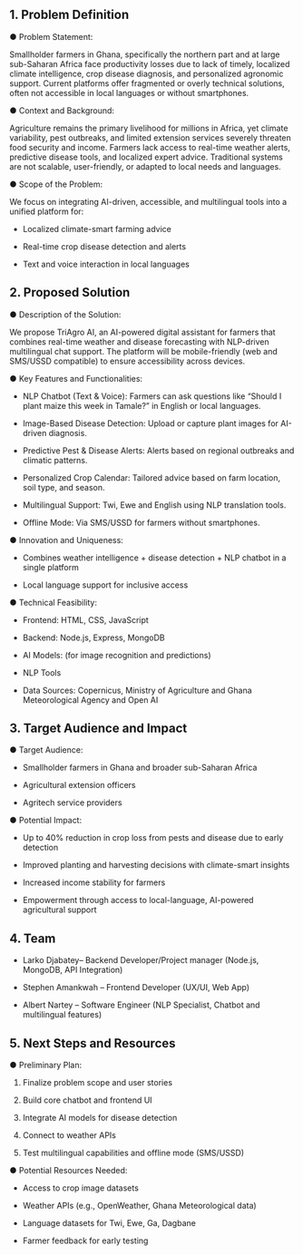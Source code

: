 ## **1\. Problem Definition**

● Problem Statement:

Smallholder farmers in  Ghana, specifically the northern part and at large sub-Saharan Africa face productivity losses due to lack of timely, localized climate intelligence, crop disease diagnosis, and personalized agronomic support. Current platforms offer fragmented or overly technical solutions, often not accessible in local languages or without smartphones.

● Context and Background:

Agriculture remains the primary livelihood for millions in Africa, yet climate variability, pest outbreaks, and limited extension services severely threaten food security and income. Farmers lack access to real-time weather alerts, predictive disease tools, and localized expert advice. Traditional systems are not scalable, user-friendly, or adapted to local needs and languages.

● Scope of the Problem:

We focus on integrating AI-driven, accessible, and multilingual tools into a unified platform for:

* Localized climate-smart farming advice

* Real-time crop disease detection and alerts

* Text and voice interaction in local languages

## **2\. Proposed Solution**

● Description of the Solution:

We propose TriAgro AI, an AI-powered digital assistant for farmers that combines real-time weather and disease forecasting with NLP-driven multilingual chat support. The platform will be mobile-friendly (web and SMS/USSD compatible) to ensure accessibility across devices.

● Key Features and Functionalities:

* NLP Chatbot (Text & Voice): Farmers can ask questions like “Should I plant maize this week in Tamale?” in English or local languages.

* Image-Based Disease Detection: Upload or capture plant images for AI-driven diagnosis.

* Predictive Pest & Disease Alerts: Alerts based on regional outbreaks and climatic patterns.

* Personalized Crop Calendar: Tailored advice based on farm location, soil type, and season.

* Multilingual Support: Twi, Ewe and English using NLP translation tools.

* Offline Mode: Via SMS/USSD for farmers without smartphones.

● Innovation and Uniqueness:

* Combines weather intelligence \+ disease detection \+ NLP chatbot in a single platform

* Local language support for inclusive access

● Technical Feasibility:

* Frontend: HTML, CSS, JavaScript

* Backend: Node.js, Express, MongoDB

* AI Models:  (for image recognition and predictions)

* NLP Tools

* Data Sources: Copernicus, Ministry of Agriculture and Ghana Meteorological Agency and Open AI

## **3\. Target Audience and Impact**

● Target Audience:

* Smallholder farmers in Ghana and broader sub-Saharan Africa

* Agricultural extension officers

* Agritech service providers

● Potential Impact:

* Up to 40% reduction in crop loss from pests and disease due to early detection

* Improved planting and harvesting decisions with climate-smart insights

* Increased income stability for farmers

* Empowerment through access to local-language, AI-powered agricultural support

## **4\. Team**

* Larko Djabatey– Backend Developer/Project manager (Node.js, MongoDB, API Integration)

* Stephen Amankwah – Frontend Developer (UX/UI, Web App)

* Albert Nartey – Software Engineer (NLP Specialist, Chatbot and multilingual features)

## **5\. Next Steps and Resources**

● Preliminary Plan:

1. Finalize problem scope and user stories

2. Build core chatbot and frontend UI

3. Integrate AI models for disease detection

4. Connect to weather APIs

5. Test multilingual capabilities and offline mode (SMS/USSD)

● Potential Resources Needed:

* Access to crop image datasets

* Weather APIs (e.g., OpenWeather, Ghana Meteorological data)

* Language datasets for Twi, Ewe, Ga, Dagbane 

* Farmer feedback for early testing  
